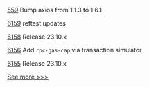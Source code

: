 
[559](https://github.com/hyperledger-labs/fabric-operations-console/pull/559) Bump axios from 1.1.3 to 1.6.1

[6159](https://github.com/hyperledger/besu/pull/6159) reftest updates

[6158](https://github.com/hyperledger/besu/pull/6158) Release 23.10.x

[6156](https://github.com/hyperledger/besu/pull/6156) Add `rpc-gas-cap` via transaction simulator

[6155](https://github.com/hyperledger/besu/pull/6155) Release 23.10.x


[See more >>>](https://start-here.hyperledger.org/pull-requests)
